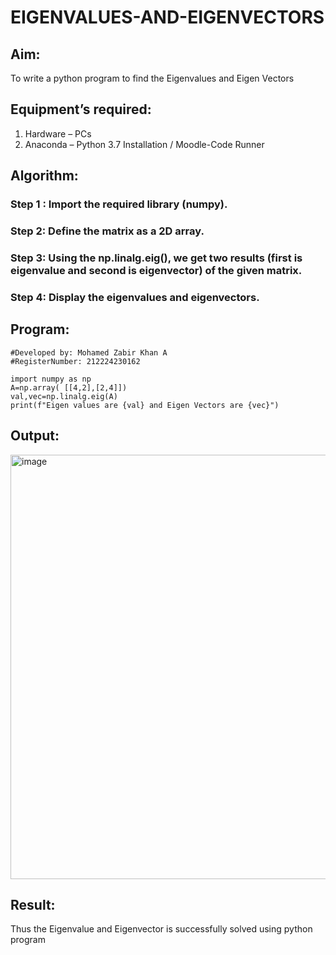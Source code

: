 # EIGENVALUES-AND-EIGENVECTORS
## Aim:
To write a python program to find the Eigenvalues and Eigen Vectors
## Equipment’s required:
1. 	Hardware – PCs
2. 	Anaconda – Python 3.7 Installation / Moodle-Code Runner
## Algorithm:
### Step 1 : Import the required library (numpy).
### Step 2: Define the matrix as a 2D array.
### Step 3: Using the np.linalg.eig(),  we get two results (first is eigenvalue and second is eigenvector) of the given matrix.
### Step 4: Display the eigenvalues and eigenvectors.

## Program:
```
#Developed by: Mohamed Zabir Khan A
#RegisterNumber: 212224230162

import numpy as np
A=np.array( [[4,2],[2,4]])
val,vec=np.linalg.eig(A)
print(f"Eigen values are {val} and Eigen Vectors are {vec}")
```
## Output:
<img width="1258" height="679" alt="image" src="https://github.com/user-attachments/assets/ff0c2276-8e0b-4fa9-82df-c43654cc3d35" />

## Result:
Thus the Eigenvalue and Eigenvector is successfully solved using python program
